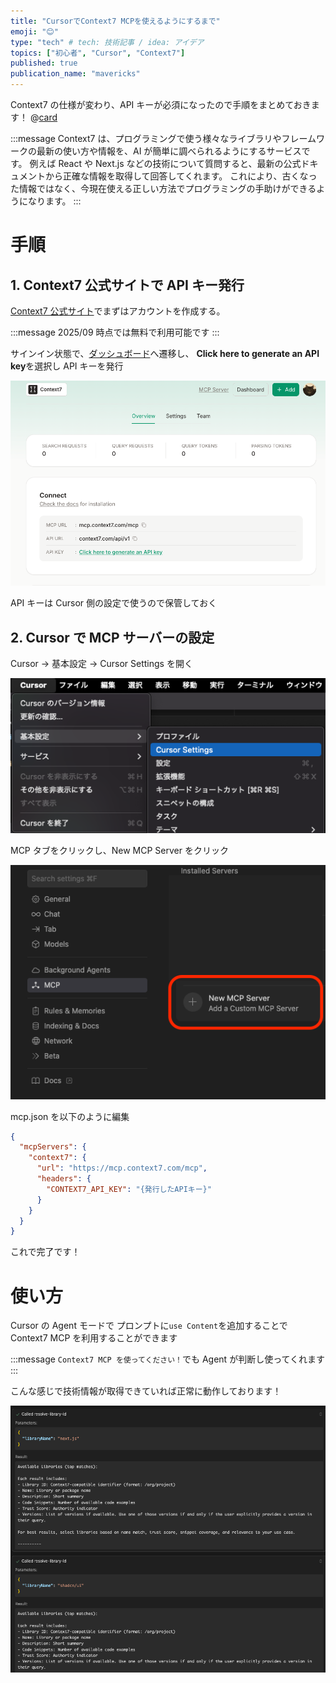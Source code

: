 ```yaml
---
title: "CursorでContext7 MCPを使えるようにするまで"
emoji: "😊"
type: "tech" # tech: 技術記事 / idea: アイデア
topics: ["初心者", "Cursor", "Context7"]
published: true
publication_name: "mavericks"
---
```


Context7 の仕様が変わり、API キーが必須になったので手順をまとめておきます！
@[card](https://github.com/upstash/context7/commit/5f087470df010b55f51bee5160b1ddbfd3427ac2)

:::message
Context7 は、プログラミングで使う様々なライブラリやフレームワークの最新の使い方や情報を、AI が簡単に調べられるようにするサービスです。
例えば React や Next.js などの技術について質問すると、最新の公式ドキュメントから正確な情報を取得して回答してくれます。
これにより、古くなった情報ではなく、今現在使える正しい方法でプログラミングの手助けができるようになります。
:::

# 手順

## 1. Context7 公式サイトで API キー発行

[Context7 公式サイト](https://context7.com/)でまずはアカウントを作成する。

:::message
2025/09 時点では無料で利用可能です
:::

サインイン状態で、[ダッシュボード](https://context7.com/dashboard)へ遷移し、
**Click here to generate an API key**を選択し API キーを発行

![ダッシュボード](/images/context7/account.png)

API キーは Cursor 側の設定で使うので保管しておく

## 2. Cursor で MCP サーバーの設定

Cursor → 基本設定 → Cursor Settings を開く

![Cursor Settings](/images/context7/cursorsettings.png)

MCP タブをクリックし、New MCP Server をクリック

![MCP Settings](/images/context7/mcp-settings.png)

mcp.json を以下のように編集

```json
{
  "mcpServers": {
    "context7": {
      "url": "https://mcp.context7.com/mcp",
      "headers": {
        "CONTEXT7_API_KEY": "{発行したAPIキー}"
      }
    }
  }
}
```

これで完了です！

# 使い方

Cursor の Agent モードで プロンプトに`use Content`を追加することで Context7 MCP を利用することができます

:::message
`Context7 MCP を使ってください！`でも Agent が判断し使ってくれます
:::

こんな感じで技術情報が取得できていれば正常に動作しております！

![Demo](/images/context7/demo.png)
